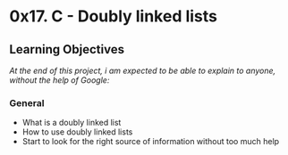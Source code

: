 # 0x17. C - Doubly linked lists

## Learning Objectives
*At the end of this project, i am expected to be able to explain to anyone, without the help of Google:*

### General
- What is a doubly linked list
- How to use doubly linked lists
- Start to look for the right source of information without too much help